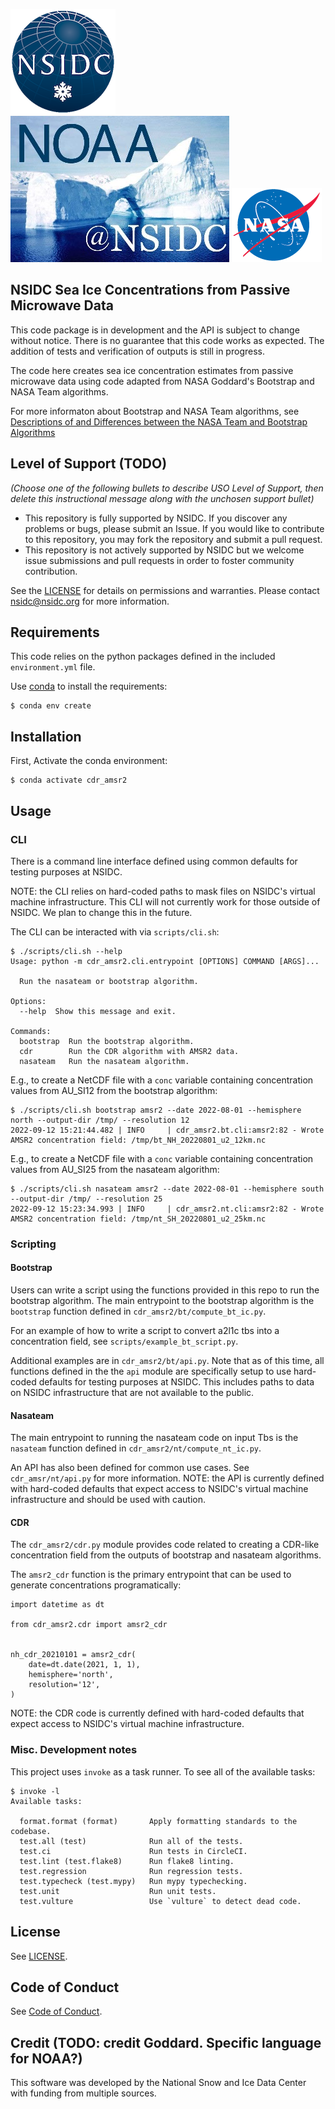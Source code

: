 ![NSIDC logo](/images/NSIDC_logo_2018_poster-1.png)
![NOAA logo](/images/noaa_at_nsidc.jpg)
![NASA logo](/images/nasa_color-1.gif)

NSIDC Sea Ice Concentrations from Passive Microwave Data
---

This code package is in development and the API is subject to change without
notice. There is no guarantee that this code works as expected. The addition of
tests and verification of outputs is still in progress.

The code here creates sea ice concentration estimates from passive microwave
data using code adapted from NASA Goddard's Bootstrap and NASA Team algorithms.

For more informaton about Bootstrap and NASA Team algorithms, see [Descriptions
of and Differences between the NASA Team and Bootstrap
Algorithms](https://nsidc.org/data/user-resources/help-center/descriptions-and-differences-between-nasa-team-and-bootstrap)


## Level of Support (TODO)

_(Choose one of the following bullets to describe USO Level of Support, then
delete this instructional message along with the unchosen support bullet)_

* This repository is fully supported by NSIDC. If you discover any problems or
  bugs, please submit an Issue. If you would like to contribute to this
  repository, you may fork the repository and submit a pull request.
* This repository is not actively supported by NSIDC but we welcome issue
  submissions and pull requests in order to foster community contribution.

See the [LICENSE](LICENSE) for details on permissions and warranties. Please
contact nsidc@nsidc.org for more information.

## Requirements

This code relies on the python packages defined in the included
`environment.yml` file.

Use [conda](https://docs.conda.io/en/latest/) to install the requirements:

```
$ conda env create
```

## Installation

First, Activate the conda environment:

```
$ conda activate cdr_amsr2
```

## Usage

### CLI

There is a command line interface defined using common defaults for testing
purposes at NSIDC.

NOTE: the CLI relies on hard-coded paths to mask files on NSIDC's virtual
machine infrastructure. This CLI will not currently work for those outside of
NSIDC. We plan to change this in the future.

The CLI can be interacted with via `scripts/cli.sh`:

```
$ ./scripts/cli.sh --help
Usage: python -m cdr_amsr2.cli.entrypoint [OPTIONS] COMMAND [ARGS]...

  Run the nasateam or bootstrap algorithm.

Options:
  --help  Show this message and exit.

Commands:
  bootstrap  Run the bootstrap algorithm.
  cdr        Run the CDR algorithm with AMSR2 data.
  nasateam   Run the nasateam algorithm.
```

E.g., to create a NetCDF file with a `conc` variable containing concentration
values from AU_SI12 from the bootstrap algorithm:

```
$ ./scripts/cli.sh bootstrap amsr2 --date 2022-08-01 --hemisphere north --output-dir /tmp/ --resolution 12
2022-09-12 15:21:44.482 | INFO     | cdr_amsr2.bt.cli:amsr2:82 - Wrote AMSR2 concentration field: /tmp/bt_NH_20220801_u2_12km.nc
```

E.g., to create a NetCDF file with a `conc` variable containing concentration
values from AU_SI25 from the nasateam algorithm:

```
$ ./scripts/cli.sh nasateam amsr2 --date 2022-08-01 --hemisphere south --output-dir /tmp/ --resolution 25
2022-09-12 15:23:34.993 | INFO     | cdr_amsr2.nt.cli:amsr2:82 - Wrote AMSR2 concentration field: /tmp/nt_SH_20220801_u2_25km.nc
```

### Scripting
#### Bootstrap


Users can write a script using the functions provided in this repo to run the
bootstrap algorithm. The main entrypoint to the bootstrap algorithm is the
`bootstrap` function defined in `cdr_amsr2/bt/compute_bt_ic.py`.

For an example of how to write a script to convert a2l1c tbs into a
concentration field, see `scripts/example_bt_script.py`.

Additional examples are in `cdr_amsr2/bt/api.py`. Note that as of this time, all
functions defined in the the `api` module are specifically setup to use
hard-coded defaults for testing purposes at NSIDC. This includes paths to data
on NSIDC infrastructure that are not available to the public.


#### Nasateam

The main entrypoint to running the nasateam code on input Tbs is the `nasateam`
function defined in `cdr_amsr2/nt/compute_nt_ic.py`.

An API has also been defined for common use cases. See `cdr_amsr/nt/api.py` for
more information. NOTE: the API is currently defined with hard-coded defaults
that expect access to NSIDC's virtual machine infrastructure and should be used
with caution.


#### CDR

The `cdr_amsr2/cdr.py` module provides code related to creating a CDR-like
concentration field from the outputs of bootstrap and nasateam algorithms.

The `amsr2_cdr` function is the primary entrypoint that can be used to generate
concentrations programatically:

```
import datetime as dt

from cdr_amsr2.cdr import amsr2_cdr


nh_cdr_20210101 = amsr2_cdr(
    date=dt.date(2021, 1, 1),
    hemisphere='north',
    resolution='12',
)
```

NOTE: the CDR code is currently defined with hard-coded defaults that expect
access to NSIDC's virtual machine infrastructure.

### Misc. Development notes

This project uses `invoke` as a task runner. To see all of the available tasks:

```
$ invoke -l
Available tasks:

  format.format (format)       Apply formatting standards to the codebase.
  test.all (test)              Run all of the tests.
  test.ci                      Run tests in CircleCI.
  test.lint (test.flake8)      Run flake8 linting.
  test.regression              Run regression tests.
  test.typecheck (test.mypy)   Run mypy typechecking.
  test.unit                    Run unit tests.
  test.vulture                 Use `vulture` to detect dead code.
```

## License

See [LICENSE](LICENSE).

## Code of Conduct

See [Code of Conduct](CODE_OF_CONDUCT.md).

## Credit (TODO: credit Goddard. Specific language for NOAA?)

This software was developed by the National Snow and Ice Data Center with
funding from multiple sources.
